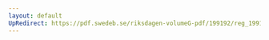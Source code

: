 ```yaml
---
layout: default
UpRedirect: https://pdf.swedeb.se/riksdagen-volumeG-pdf/199192/reg_199192/reg_199192_0210.pdf
---
```

